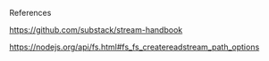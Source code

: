 
References

https://github.com/substack/stream-handbook

https://nodejs.org/api/fs.html#fs_fs_createreadstream_path_options
